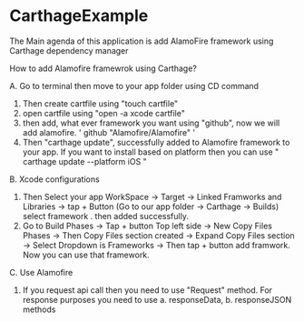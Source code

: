# CarthageExample
The Main agenda of this application is add AlamoFire framework using Carthage dependency manager


How to add Alamofire framewrok using Carthage?

A. Go to terminal then move to your app folder using CD command
1. Then create cartfile using "touch cartfile" 
2. open cartfile using "open -a xcode cartfile" 
3. then add, what ever framework you want using "github", now we will add alamofire. ' github "Alamofire/Alamofire" '
4. Then "carthage update", successfully added to Alamofire framework to your app.
    If you want to install based on platform then you can use " carthage update --platform iOS "

B. Xcode configurations
1. Then Select your app WorkSpace  -> Target -> Linked Framworks and Libraries -> tap + Button (Go to our app folder -> Carthage -> Builds) select framework . then added successfully.
2. Go to Build Phases -> Tap + button Top left side -> New Copy Files Phases -> Then Copy Files section created -> Expand Copy Files section -> Select Dropdown is Frameworks -> Then tap + button add framwork. Now you can use that framework.

C. Use Alamofire 
1. If you request api call then you need to use "Request" method. For response purposes you need to use a. responseData, b. responseJSON methods


    
